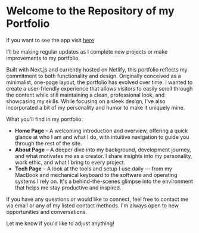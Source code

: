 # Welcome to the Repository of my Portfolio

If you want to see the app visit <a href="https://devspatelportfolio.netlify.app" target="_blank">here</a>

I’ll be making regular updates as I complete new projects or make improvements to my portfolio.

Built with Next.js and currently hosted on Netlify, this portfolio reflects my commitment to both functionality and design. Originally conceived as a minimalist, one-page layout, the portfolio has evolved over time. I wanted to create a user-friendly experience that allows visitors to easily scroll through the content while still maintaining a clean, professional look, and showcasing my skills. While focusing on a sleek design, I've also incorporated a bit of my personality and humor to make it uniquely mine.

What you'll find in my portfolio:
<ul>
<li><b>Home Page</b> – A welcoming introduction and overview, offering a quick glance at who I am and what I do, with intuitive navigation to guide you through the rest of the site.</li>

<li><b>About Page</b> – A deeper dive into my background, development journey, and what motivates me as a creator. I share insights into my personality, work ethic, and what I bring to every project.</li>

<li><b>Tech Page</b> – A look at the tools and setup I use daily — from my MacBook and mechanical keyboard to the software and operating systems I rely on. It's a behind-the-scenes glimpse into the environment that helps me stay productive and inspired.</li>

</ul>

If you have any questions or would like to connect, feel free to contact me via email or any of my listed contact methods. I'm always open to new opportunities and conversations.

Let me know if you'd like to adjust anything!
